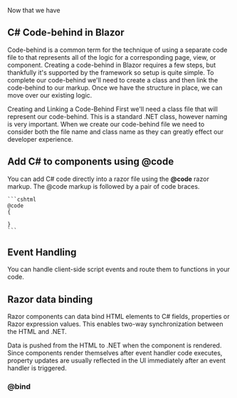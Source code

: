 Now that we have 

## C# Code-behind in Blazor 

Code-behind is a common term for the technique of using a separate code file to that represents all of the logic for a corresponding page, view, or component. Creating a code-behind in Blazor requires a few steps, but thankfully it's supported by the framework so setup is quite simple. To complete our code-behind we'll need to create a class and then link the code-behind to our markup. Once we have the structure in place, we can move over our existing logic.

Creating and Linking a Code-Behind
First we'll need a class file that will represent our code-behind. This is a standard .NET class, however naming is very important. When we create our code-behind file we need to consider both the file name and class name as they can greatly effect our developer experience.

## Add C# to components using @code

You can add C# code directly into a razor file using the **@code** razor markup. The @code markup is followed by a pair of code braces.

    ```cshtml
    @code
    {

    }
    ```

## Event Handling

You can handle client-side script events and route them to functions in your code.


## Razor data binding 

Razor components can data bind HTML elements to C# fields, properties or Razor expression values. This enables two-way synchronization between the HTML and .NET.

Data is pushed from the HTML to .NET when the component is rendered. Since components render themselves after event handler code executes, property updates are usually reflected in the UI immediately after an event handler is triggered.

### @bind
